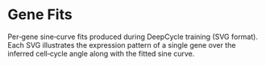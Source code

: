 # Gene Fits

Per‑gene sine‑curve fits produced during DeepCycle training (SVG format). Each SVG illustrates the expression pattern of a single gene over the inferred cell‑cycle angle along with the fitted sine curve.
